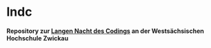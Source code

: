 # lndc

**Repository zur [Langen Nacht des Codings](lndc.de) an der Westsächsischen Hochschule Zwickau**
